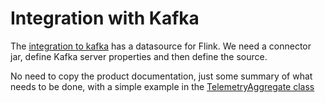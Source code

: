 # Integration with Kafka

The [integration to kafka](https://ci.apache.org/projects/flink/flink-docs-release-1.12/dev/connectors/kafka.html) has a datasource for Flink. We need a connector jar, define Kafka server properties and then define the source.

No need to copy the product documentation, just some summary of what needs to be done, with a simple example in the [TelemetryAggregate class](https://github.com/jbcodeforce/flink-studies/blob/master/my-flink/src/main/java/jbcodeforce/kafka/TelemetryAggregate.java)